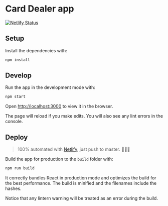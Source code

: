 # Card Dealer app
[![Netlify Status](https://api.netlify.com/api/v1/badges//deploy-status)](https://app.netlify.com/sites/card-dealer/deploys)

## Setup

Install the dependencies with:

```bash
npm install
```

## Develop

Run the app in the development mode with:

```bash
npm start
```

Open [http://localhost:3000](http://localhost:3000) to view it in the browser.

The page will reload if you make edits. You will also see any lint errors in the console.


## Deploy

> 100% automated with [Netlify](https://app.netlify.com/sites/card-dealer), just push to master. 🧙🏻‍♂️

Build the app for production to the `build` folder with:

```bash
npm run build
```

It correctly bundles React in production mode and optimizes the build for the best performance.
The build is minified and the filenames include the hashes.

Notice that any lintern warning will be treated as an error during the build.

